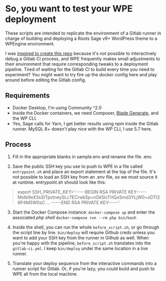 # So, you want to test your WPE deployment

These scripts are intended to replicate the environment of a Gitlab runner in charge of building and deploying a Roots Sage v9+ WordPress theme to a WPEngine environment.

I was [inspired to create this repo](https://stackoverflow.com/questions/46497115/is-it-possible-to-debug-a-gitlab-ci-build-interactively) because it's not possible to interactively debug a Gitlab CI process, and WPE frequently makes small adjustments to their environment that require corresponding tweaks to a deployment pipeline. Tired of waiting for the Gitlab CI to build every time you need to experiment? You might want to try fire up the docker config here and play around before editing the Gitlab config.

## Requirements
* Docker Desktop, I'm using Community ^2.0
* Inside the Docker containers, we need Composer, [Blade Generate](https://github.com/alwaysblank/blade-generate), and the WP CLI. 
* Yes, Sage calls for Yarn, I get better results using npm inside the Gitlab runner. MySQL 8+ doesn't play nice with the WP CLI, I use 5.7 here.  


## Process

1. Fill in the appropriate blanks in sample.env and rename the file .env.

2. Save the public SSH key you use to push to WPE in a file called `entrypoint.sh` and place an export statement at the top of the file. It's not possible to load an SSH key from an .env file, so we must source it at runtime. entrypoint.sh should look like this:

>export SSH_PRIVATE_KEY='-----BEGIN RSA PRIVATE KEY-----
>Mstb9eX3sSITpvtneySLc7ECrwk5p+nGk5lcTHQxSmd3YLjW0+oDTI26P4M5W0sC
>...
>-----END RSA PRIVATE KEY-----'

3. Start the Docker Compose instance: `docker-compose up` and enter the associated _php shell_ `docker-compose run --rm php bin/bash`

4. Inside the shell, you can run the whole `before_script.sh`, or go through the script line by line. `bin/deploy` will require Github creds unless you want to add your SSH key from the runner in Github as well. When you're happy with the pipeline, `before_script.sh` translates into the `gitlab-ci.yml`. I keep `bin/deploy` under the same location in a live runner. 

5. Translate your deploy sequence from the interactive commands into a runner script for Gitlab. Or, if you're lazy, you could build and push to WPE all from the local machine.
